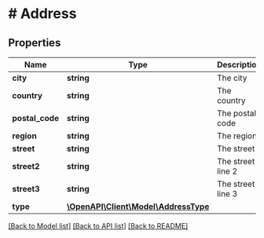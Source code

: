 # # Address

## Properties

Name | Type | Description | Notes
------------ | ------------- | ------------- | -------------
**city** | **string** | The city | [optional]
**country** | **string** | The country | [optional]
**postal_code** | **string** | The postal code | [optional]
**region** | **string** | The region | [optional]
**street** | **string** | The street | [optional]
**street2** | **string** | The street line 2 | [optional]
**street3** | **string** | The street line 3 | [optional]
**type** | [**\OpenAPI\Client\Model\AddressType**](AddressType.md) |  |

[[Back to Model list]](../../README.md#models) [[Back to API list]](../../README.md#endpoints) [[Back to README]](../../README.md)
